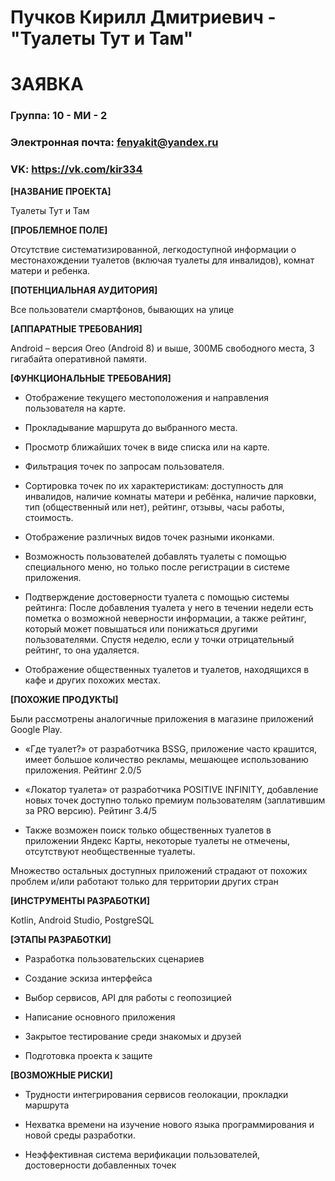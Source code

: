 # Пучков Кирилл Дмитриевич -  "Туалеты Тут и Там"
# **ЗАЯВКА**
### Группа: 10 -  МИ -  2
### Электронная почта: fenyakit@yandex.ru
### VK: https://vk.com/kir334


**[НАЗВАНИЕ ПРОЕКТА]**

Туалеты Тут и Там

**[ПРОБЛЕМНОЕ ПОЛЕ]**

Отсутствие систематизированной, легкодоступной информации о местонахождении туалетов (включая туалеты для инвалидов), комнат матери и ребенка.

**[ПОТЕНЦИАЛЬНАЯ АУДИТОРИЯ]**

Все пользователи смартфонов, бывающих на улице

**[АППАРАТНЫЕ ТРЕБОВАНИЯ]**

Android – версия Oreo (Android 8) и выше, 300МБ свободного места, 3 гигабайта оперативной памяти.

**[ФУНКЦИОНАЛЬНЫЕ ТРЕБОВАНИЯ]**

- Отображение текущего местоположения и направления пользователя на карте.

- Прокладывание маршрута до выбранного места.

- Просмотр ближайших точек в виде списка или на карте.

- Фильтрация точек по запросам пользователя.

- Сортировка точек по их характеристикам: доступность для инвалидов, наличие комнаты матери и ребёнка, наличие парковки, тип (общественный или нет), рейтинг, отзывы, часы работы, стоимость.

- Отображение различных видов точек разными иконками.

- Возможность пользователей добавлять туалеты с помощью специального меню, но только после регистрации в системе приложения.

- Подтверждение достоверности туалета с помощью системы рейтинга: После добавления туалета у него в течении недели есть пометка о возможной неверности информации, а также рейтинг, который может повышаться или
понижаться другими пользователями. Спустя неделю, если у точки отрицательный рейтинг, то она удаляется.

- Отображение общественных туалетов и туалетов, находящихся в кафе и других похожих местах.


**[ПОХОЖИЕ ПРОДУКТЫ]**

Были рассмотрены аналогичные приложения в магазине приложений Google Play.

- «Где туалет?» от разработчика BSSG, приложение часто крашится, имеет большое количество рекламы, мешающее использованию приложения. Рейтинг 2.0/5

- «Локатор туалета» от разработчика POSITIVE INFINITY, добавление новых точек доступно только премиум пользователям (заплатившим за PRO версию). Рейтинг 3.4/5

- Также возможен поиск только общественных туалетов в приложении Яндекс Карты, некоторые туалеты не отмечены, отсутствуют необщественные туалеты.

Множество остальных доступных приложений страдают от похожих проблем и/или работают только для территории других стран


**[ИНСТРУМЕНТЫ РАЗРАБОТКИ]**

Kotlin, Android Studio, PostgreSQL


**[ЭТАПЫ РАЗРАБОТКИ]**

- Разработка пользовательских сценариев

- Создание эскиза интерфейса

- Выбор сервисов, API для работы с геопозицией

- Написание основного приложения

- Закрытое тестирование среди знакомых и друзей

- Подготовка проекта к защите


**[ВОЗМОЖНЫЕ РИСКИ]**

- Трудности интегрирования сервисов геолокации, прокладки маршрута

- Нехватка времени на изучение нового языка программирования и новой среды разработки.

- Неэффективная система верификации пользователей, достоверности добавленных точек
